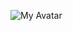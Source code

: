 ![My Avatar](https://user-images.githubusercontent.com/77810573/122926272-962fc900-d35f-11eb-904d-81bf0a3c0ea0.png)
